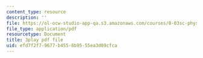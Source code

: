 ```yaml
---
content_type: resource
description: ''
file: https://ol-ocw-studio-app-qa.s3.amazonaws.com/courses/8-03sc-physics-iii-vibrations-and-waves-fall-2016/efd7f2f79677b4558b9555ea3d09cfca_lAuAC4hz5rc.pdf
file_type: application/pdf
resourcetype: Document
title: 3play pdf file
uid: efd7f2f7-9677-b455-8b95-55ea3d09cfca
---
```

